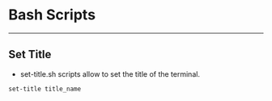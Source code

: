 # Bash Scripts
---

## Set Title

- set-title.sh scripts allow to set the title of the terminal.

```bash
set-title title_name
```